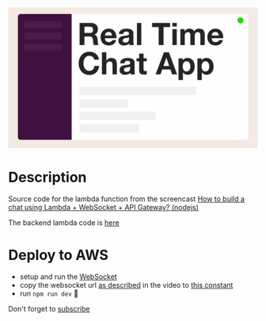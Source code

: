 <a href="https://youtu.be/BcWD-M2PJ-8" target="_blank">
  <img width="600" src="./assets/cover.png" alt="How to build a chat using Lambda + WebSocket + API Gateway? (nodejs)" />
</a>

# Description

Source code for the lambda function from the screencast <a href="https://youtu.be/BcWD-M2PJ-8" target="_blank">How to build a chat using Lambda + WebSocket + API Gateway? (nodejs)</a>

The backend lambda code is [here](https://github.com/alexkrkn/lambda-websocket-server)

# Deploy to AWS

- setup and run the [WebSocket](https://github.com/alexkrkn/lambda-websocket-server)
- copy the websocket url <a href="https://youtu.be/BcWD-M2PJ-8?t=1103">as described</a> in the video to [this constant](src/App.tsx#L4)
- run `npm run dev` 🚀


Don't forget to <a href="https://www.youtube.com/bitesizeacademy?sub_confirmation=1">subscribe</a>
